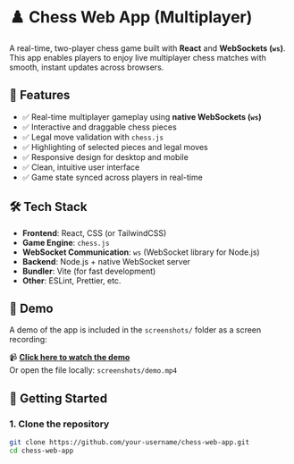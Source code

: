 # ♟️ Chess Web App (Multiplayer)

A real-time, two-player chess game built with **React** and **WebSockets (`ws`)**. This app enables players to enjoy live multiplayer chess matches with smooth, instant updates across browsers.

## 🎯 Features

- ✅ Real-time multiplayer gameplay using **native WebSockets (`ws`)**
- ✅ Interactive and draggable chess pieces
- ✅ Legal move validation with `chess.js`
- ✅ Highlighting of selected pieces and legal moves
- ✅ Responsive design for desktop and mobile
- ✅ Clean, intuitive user interface
- ✅ Game state synced across players in real-time

## 🛠️ Tech Stack

- **Frontend**: React, CSS (or TailwindCSS)
- **Game Engine**: `chess.js`
- **WebSocket Communication**: `ws` (WebSocket library for Node.js)
- **Backend**: Node.js + native WebSocket server
- **Bundler**: Vite (for fast development)
- **Other**: ESLint, Prettier, etc.

## 🎥 Demo

A demo of the app is included in the `screenshots/` folder as a screen recording:

📹 **[Click here to watch the demo](./screenshots/chesss.mov)**  
Or open the file locally: `screenshots/demo.mp4`

## 🚀 Getting Started

### 1. Clone the repository

```bash
git clone https://github.com/your-username/chess-web-app.git
cd chess-web-app
